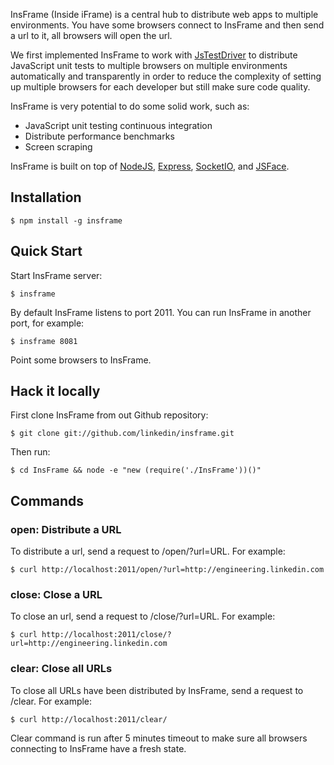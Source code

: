 InsFrame (Inside iFrame) is a central hub to distribute web apps to multiple environments. You have some browsers connect to InsFrame and then send a url to it, all browsers will open the url.

We first implemented InsFrame to work with [JsTestDriver](http://code.google.com/p/js-test-driver/) to distribute JavaScript unit tests to multiple browsers on multiple environments automatically and transparently in order to reduce the complexity of setting up multiple browsers for each developer but still make sure code quality.

InsFrame is very potential to do some solid work, such as:

* JavaScript unit testing continuous integration
* Distribute performance benchmarks
* Screen scraping

InsFrame is built on top of [NodeJS](nodejs.org), [Express](http://expressjs.com/), [SocketIO](http://socket.io/), and [JSFace](https://github.com/tnhu/jsface).

## Installation

    $ npm install -g insframe

## Quick Start

Start InsFrame server:

    $ insframe

By default InsFrame listens to port 2011. You can run InsFrame in another port, for example:

    $ insframe 8081

Point some browsers to InsFrame.

## Hack it locally

First clone InsFrame from out Github repository:

    $ git clone git://github.com/linkedin/insframe.git

Then run:

    $ cd InsFrame && node -e "new (require('./InsFrame'))()"

## Commands

### open: Distribute a URL

To distribute a url, send a request to /open/?url=URL. For example:

    $ curl http://localhost:2011/open/?url=http://engineering.linkedin.com

### close: Close a URL

To close an url, send a request to /close/?url=URL. For example:

    $ curl http://localhost:2011/close/?url=http://engineering.linkedin.com

### clear: Close all URLs

To close all URLs have been distributed by InsFrame, send a request to /clear. For example:

    $ curl http://localhost:2011/clear/

Clear command is run after 5 minutes timeout to make sure all browsers connecting to InsFrame have a fresh state.
